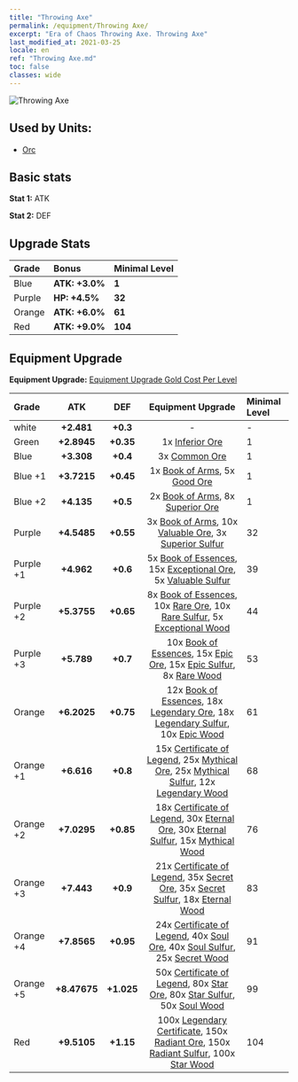 ```yaml
---
title: "Throwing Axe"
permalink: /equipment/Throwing Axe/
excerpt: "Era of Chaos Throwing Axe. Throwing Axe"
last_modified_at: 2021-03-25
locale: en
ref: "Throwing Axe.md"
toc: false
classes: wide
---
```


  ![Throwing Axe](/images/e/e_4031.png)

## Used by Units:

* [Orc](/units/Orc/) 


## Basic stats
 **Stat 1:** ATK

 **Stat 2:** DEF

## Upgrade Stats

  |     Grade    |   Bonus | Minimal Level | 
  |:-------------|:--------|:--------------| 
  | Blue | **ATK: +3.0%** | **1** | 
  | Purple | **HP: +4.5%** | **32** | 
  | Orange | **ATK: +6.0%** | **61** | 
  | Red | **ATK: +9.0%** | **104** | 


## Equipment Upgrade
 **Equipment Upgrade:** [Equipment Upgrade Gold Cost Per Level](/equipment/EquipmentUpgradeCostPerLevel/) 

  |          Grade      | ATK | DEF | Equipment Upgrade | Minimal Level |
  |:--------------------|:---------:|:---------:|:----------------:|:--------------|
  | white | **+2.481** | **+0.3** | - | - |
  | Green | **+2.8945** | **+0.35** | 1x [Inferior Ore](/Items/mat_1/) | 1 |
  | Blue | **+3.308** | **+0.4** | 3x [Common Ore](/Items/mat_6/) | 1 |
  | Blue +1 | **+3.7215** | **+0.45** | 1x [Book of Arms](/Items/mat_18/), 5x [Good Ore](/Items/mat_12/) | 1 |
  | Blue +2 | **+4.135** | **+0.5** | 2x [Book of Arms](/Items/mat_25/), 8x [Superior Ore](/Items/mat_19/) | 1 |
  | Purple | **+4.5485** | **+0.55** | 3x [Book of Arms](/Items/mat_32/), 10x [Valuable Ore](/Items/mat_26/), 3x [Superior Sulfur](/Items/mat_22/) | 32 |
  | Purple +1 | **+4.962** | **+0.6** | 5x [Book of Essences](/Items/mat_39/), 15x [Exceptional Ore](/Items/mat_33/), 5x [Valuable Sulfur](/Items/mat_29/) | 39 |
  | Purple +2 | **+5.3755** | **+0.65** | 8x [Book of Essences](/Items/mat_46/), 10x [Rare Ore](/Items/mat_40/), 10x [Rare Sulfur](/Items/mat_43/), 5x [Exceptional Wood](/Items/mat_34/) | 44 |
  | Purple +3 | **+5.789** | **+0.7** | 10x [Book of Essences](/Items/mat_53/), 15x [Epic Ore](/Items/mat_47/), 15x [Epic Sulfur](/Items/mat_50/), 8x [Rare Wood](/Items/mat_41/) | 53 |
  | Orange | **+6.2025** | **+0.75** | 12x [Book of Essences](/Items/mat_60/), 18x [Legendary Ore](/Items/mat_54/), 18x [Legendary Sulfur](/Items/mat_57/), 10x [Epic Wood](/Items/mat_48/) | 61 |
  | Orange +1 | **+6.616** | **+0.8** | 15x [Certificate of Legend](/Items/mat_67/), 25x [Mythical Ore](/Items/mat_61/), 25x [Mythical Sulfur](/Items/mat_64/), 12x [Legendary Wood](/Items/mat_55/) | 68 |
  | Orange +2 | **+7.0295** | **+0.85** | 18x [Certificate of Legend](/Items/mat_74/), 30x [Eternal Ore](/Items/mat_68/), 30x [Eternal Sulfur](/Items/mat_71/), 15x [Mythical Wood](/Items/mat_62/) | 76 |
  | Orange +3 | **+7.443** | **+0.9** | 21x [Certificate of Legend](/Items/mat_81/), 35x [Secret Ore](/Items/mat_75/), 35x [Secret Sulfur](/Items/mat_78/), 18x [Eternal Wood](/Items/mat_69/) | 83 |
  | Orange +4 | **+7.8565** | **+0.95** | 24x [Certificate of Legend](/Items/mat_88/), 40x [Soul Ore](/Items/mat_82/), 40x [Soul Sulfur](/Items/mat_85/), 25x [Secret Wood](/Items/mat_76/) | 91 |
  | Orange +5 | **+8.47675** | **+1.025** | 50x [Certificate of Legend](/Items/mat_95/), 80x [Star Ore](/Items/mat_89/), 80x [Star Sulfur](/Items/mat_92/), 50x [Soul Wood](/Items/mat_83/) | 99 |
  | Red | **+9.5105** | **+1.15** | 100x [Legendary Certificate](/Items/mat_102/), 150x [Radiant Ore](/Items/mat_96/), 150x [Radiant Sulfur](/Items/mat_99/), 100x [Star Wood](/Items/mat_90/) | 104 |

